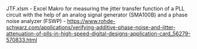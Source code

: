 JTF.xlsm - Excel Makro for measuring the jitter transfer function of a PLL circuit with the help of an analog signal generator (SMA100B) and a phase noise analyzer (FSWP)
         - https://www.rohde-schwarz.com/applications/verifying-additive-phase-noise-and-jitter-attenuation-of-plls-in-high-speed-digital-designs-application-card_56279-570833.html
         
         
